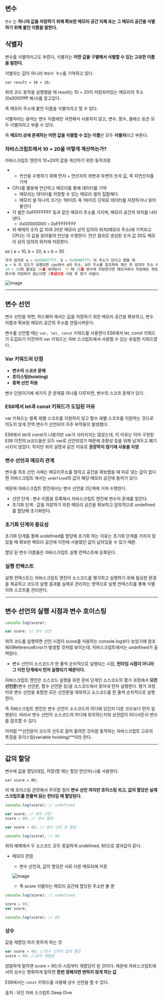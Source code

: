 ## 변수

`변수` 는 **하나의 값을 저장하기 위해 확보한 메모리 공간 자체 또는 그 메모리 공간을 식별하기 위해 붙인 이름을 말한다.**


## 식별자

변수를 식별자라고도 부른다, 식별자는 **어떤 값을 구별해서 식별할 수 있는 고유한 이름을 말한다.**

식별자는 값이 아니라 `메모리 주소`를 기억하고 있다.

`var result = 10 + 20;`

위의 코드 동작을 실행했을 때 result는 10 + 20이 저장되어있는 메모리의 주소(0x0000ffff 예시)를 알고있다.

즉 메모리 주소에 붙인 이름을 식별자라고 할 수 있다.

식별자라는 용어는 변수 이름에만 국한해서 사용하지 않고, 변수, 함수, 클래스 등은 모두 식별자라고 부를 수 있다.

즉 **메모리 상에 존재하는 어떤 값을 식별할 수 있는 이름**은 모두 **식별자**라고 부른다.

### 자바스크립트에서 10 + 20을 어떻게 계산하는가?

자바스크립트 엔진이 10+20의 값을 계산하기 위한 동작과정

- + 연산을 수행하기 위해 먼저 + 연산자의 좌변과 우변의 숫자 값, 즉 피연산자를 기억
- CPU를 활용해 연산하고 메모리를 통해 데이터를 기억
    - 메모리는 데이터를 저장할 수 있는 메모리 셀의 집합체다.
    - 메모리 셀 하나의 크기는 1바이트 즉 1바이트 단위로 데이터를 저장하거나 읽어들인다
- 각 셀은 0xFFFFFFFF 등과 같은 메모리 주소를 가지며, 메모리 공간의 위치를 나타낸다.
    - 0x00000000 ~ 0xFFFFFFFF
- 위 예제의 숫자 값 10과 20은 메모리 상의 임의의 위치(메모리 주소)에 기억되고 CPU는 이 값을 읽어들여 연산을 수행한다. 연산 결과로 생성된 숫자 값 30도 메모리 상의 임의의 위치에 저장한다.

ex ) a = 10, b = 20, a + b = 30

```jsx
각각 임의로 a = 0x0000ffff, b = 0x0000fffc 의 주소가 있다고 했을 때
a + b 의 코드가 실행되면 cpu에서 a의 주소, b의 주소를 참조하여 계산 후 임의의 주소 어딘가에
10 + 20의 결과값 30을 넣어둔다. 이 때 30을 변수에 저장한다면 메모리에서 저장해둔 채로 둘 수 있고,
변수에 저장하지 않는다면 1회성으로 사용 후 찾기 어렵다.
```

![image](https://github.com/user-attachments/assets/247be612-56ed-4904-9f8b-71d3d4b7e819)


---

## 변수 선언

변수 선언을 하면, 하드웨어 에서는 값을 저장하기 위한 메모리 공간을 확보하고, 변수 이름과 확보된 메모리 공간의 주소를 연결시켜둔다.

변수를 선언할 때는 `var, let, const` 키워드를 사용한다 ES6에서 let, const 키워드가 도입되기 이전까지 var 키워드는 자바 스크립트에서 사용할 수 있는 유일한 키워드였다.

### Var 키워드의 단점

- **변수의 스코프 문제**
- **호이스팅(hoisting)**
- **중복 선언 허용**

변수 단원이기에 세가지 큰 문제중 하나를 다루자면, 변수의 스코프 문제가 있다.

### ES6에서 let과 const 키워드가 도입된 이유

var 키워드는 블록 레벨 스코프를 지원하지 않고 함수 레벨 스코프를 지원하는 것으로 의도치 않게 전역 변수가 선언되어 자주 부작용이 발생했다.

ES6에서 let과 const가 나왔지만 var가 사라지지는 않았는데, 이 이유는 이미 구현된 ES6 이전의 js코드들은 모두 var로 선언되었기 때문에 호환성 등을 위해 남겨두고 폐기시키지 않았다. 하지만 위의 설명과 같은 이유로 **권장하지 않기에 사용을 지양**

### 변수 선언과 메모리 관계

변수를 최초 선언 시에는 메모리주소를 정하고 공간을 확보했을 때 따로 넣는 값이 없다면 자바스크립트 에서는 `undefined`의 값이 해당 메모리 공간에 들어가 있다.

때문에 자바스크립트 엔진에서는 변수 선언을 2단계에 거쳐 수행한다.

- 선언 단계 : 변수 이름을 등록해서 자바스크립트 엔진에 변수의 존재를 알린다.
- 초기화 단계 : 값을 저장하기 위한 메모리 공간을 확보하고 암묵적으로 undefined를 할당해 초기화한다.

### 초기화 단계의 중요성

초기화 단계를 통해 undefined를 할당해 초기화 하는 이유는 초기화 단계를 거치지 않았을 때 확보된 메모리 공간에 이전에 사용했던 값이 남아있을 수 있기 때문.

할당 된 변수 이름들은 자바스크립트 실행 컨텍스트에 등록된다.

### 실행 컨텍스트

실행 컨텍스트는 자바스크립트 엔진이 소스코드를 평가하고 실행하기 위해 필요한 환경을 제공하고 코드의 실행 결과를 실제로 관리하는 영역으로 실행 컨텍스트를 통해 식별자와 스코프를 관리한다.

---

## 변수 선언의 실행 시점과 변수 호이스팅

```jsx
console.log(score);

var score; // 변수 선언
```

위의 코드를 실행하면 선언 시점이 score를 사용하는 console.log보다 늦었기에 참조 에러ReferenceError가 발생할 것처럼 보이는데, 자바스크립트에서는 undefined가 출력된다.

- 변수 선언이 소스코드가 한 줄씩 순차적으로 실행되는 시점, **런타임 시점이 아니라 그 이전 단계에서 먼저 실행되기 때문이다.**

자바스크립트 엔진은 소스코드 실행을 위한 준비 단계인 소스코드의 평가 과정에서 **모든 선언문**(변수 선언문, 함수 선언문 등)을 소스코드에서 찾아내 먼저 실행한다. 평가 과정 이후 변수 선언을 포함한 모든 선언문을 제외하고 소스코드를 한 줄씩 순차적으로 실행한다.

 

즉 자바스크립트 엔진은 변수 선언이 소스코드의 어디에 있던지 다른 코드보다 먼저 실행된다. 따라서 변수 선언이 소스코드의 어디에 위치하는지와 상관없이 어디서든지 변수를 참조할 수 있다.

이처럼 **선언문이 코드의 선두로 끌어 올려진 것처럼 동작하는 자바스크립트 고유의 특징을  호이스팅(variable hoisting)**이라 한다.

---

## 값의 할당

변수에 값을 할당(대입, 저장)할 때는 할당 연산자(=)를 사용한다.

`var score = 80;`

이 때 호이스팅 관련해서 주의할 점이 **변수 선언 까지만 호이스팅 되고, 값의 할당은 실제 스크립트를 한줄씩 읽는 런타임 때 할당된다.**

```jsx
console.log(score); // undefined

var score; // 변수 선언
score = 80; // 변수 할당

var score = 80; // 변수 선언 및 할당

console.log(score); // 80
```

위의 예제에서 두 소스코드 모두 동일하게 undefined, 80으로 결과값이 같다.

- 메모리 관점
    - 변수 선언과, 값의 할당은 서로 다른 메모리에 저장
    
    ![image](https://github.com/user-attachments/assets/c18e14c4-2436-4381-a394-811c1e6a4a57)


    
    - 즉 score 식별자는 메모리 공간에 할당된 주소만 볼 뿐

```jsx
console.log(score); // undefined

score = 80;
var score;

console.log(score); // 80
```

### 상수

값을 재할당 하지 못하게 하는 것

```jsx
var score = 80; //변수 선언과 값의 할당
score = 90; //값의 재할당
```

엄밀하게 말하면 score = 80;의 시점부터 재할당이 된 것이다.
때문에 자바스크립트에서의 상수는 명확하게 말하면 **한번 정해지면 변하지 않게 하는 값**

ES6에서는 `const` 키워드를 사용해 상수 선언을 할 수 있다.



출처 : 모던 자바 스크립트 Deep Dive
